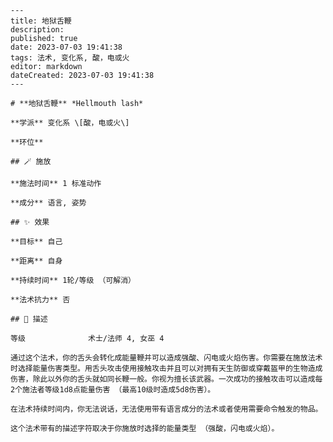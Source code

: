 
    ---
    title: 地狱舌鞭
    description: 
    published: true
    date: 2023-07-03 19:41:38
    tags: 法术, 变化系, 酸，电或火
    editor: markdown
    dateCreated: 2023-07-03 19:41:38
    ---

    # **地狱舌鞭** *Hellmouth lash*

    **学派** 变化系 \[酸，电或火\] 

    **环位** 

    ## 🪄 施放

    **施法时间** 1 标准动作

    **成分** 语言, 姿势

    ## ✨ 效果 

    **目标** 自己 

    **距离** 自身  

    **持续时间** 1轮/等级 （可解消） 

    **法术抗力** 否

    ## 📖 描述

    等级              术士/法师 4, 女巫 4

    通过这个法术，你的舌头会转化成能量鞭并可以造成强酸、闪电或火焰伤害。你需要在施放法术时选择能量伤害类型。用舌头攻击使用接触攻击并且可以对拥有天生防御或穿戴盔甲的生物造成伤害，除此以外你的舌头就如同长鞭一般。你视为擅长该武器。一次成功的接触攻击可以造成每2个施法者等级1d8点能量伤害 （最高10级时造成5d8伤害）。

    在法术持续时间内，你无法说话，无法使用带有语言成分的法术或者使用需要命令触发的物品。

    这个法术带有的描述字符取决于你施放时选择的能量类型 （强酸，闪电或火焰）。
    